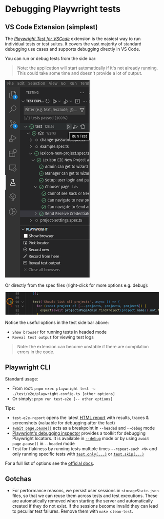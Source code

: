 # Debugging Playwright tests

## VS Code Extension (simplest)

The [_Playwright Test for VSCode_](https://marketplace.visualstudio.com/items?itemName=ms-playwright.playwright) extension is the easiest way to run individual tests or test suites. It covers the vast majority of standard debugging use cases and supports debugging directly in VS Code.

You can run or debug tests from the side bar:

> Note: the application will start automatically if it's not already running.
> This could take some time and doesn't provide a lot of output.

![Screenshot showing VSCode Playwright extension](playwright_extension_sidebar.png "Playwright Test for VSCode")

Or directly from the spec files (right-click for more options e.g. debug):

![Screenshot showing extension in the file](playwright_extension_in_test_file.png)

Notice the useful options in the test side bar above:

- `Show browser` for running tests in headed mode
- `Reveal test output` for viewing test logs

> Note: the extension can become unstable if there are compilation errors in the code.

## Playwright CLI

Standard usage:

- From root: `pnpm exec playwright test -c ./test/e2e/playwright.config.ts [other options]`
- Or simply: `pnpm run test-e2e [-- other options]`

Tips:

- `test-e2e-report` opens the latest [HTML report](https://playwright.dev/docs/trace-viewer-intro#opening-the-html-report) with results, traces & screenshots (valuable for debugging after the fact)
- [`await page.pause()`](https://playwright.dev/docs/api/class-page#page-pause) acts as a breakpoint in `--headed` and `--debug` mode
- [Playwright's debugging inspector](https://playwright.dev/docs/debug#playwright-inspector) provides a toolkit for debugging Playwright locators. It is available in [`--debug`](https://playwright.dev/docs/debug#--debug) mode or by using `await page.pause()` in `--headed` mode
- Test for flakiness by running tests multiple times `--repeat-each <N>` and only running specific tests with [`test.only(...)`](https://playwright.dev/docs/next/test-annotations#focus-a-test) or [`test.skip(...)`](https://playwright.dev/docs/next/test-annotations#skip-a-test)

For a full list of options see the [official docs](https://playwright.dev/docs/test-cli).

## Gotchas

- For performance reasons, we persist user sessions in `storageState.json` files, so that we can reuse them across tests and test executions. These are automatically removed when starting the server and automatically created if they do not exist. If the sessions become invalid they can lead to peculiar test failures. Remove them with `make clean-test`.
